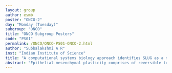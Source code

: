 ```yaml
---
layout: group
author: esmb
poster: "ONCO-2"
day: "Monday (Tuesday)"
subgroup: "ONCO"
title: "ONCO Subgroup Posters"
code: "PS01"
permalink: /ONCO/ONCO-PS01-ONCO-2.html
author: "Subbalakshmi A R"
inst: "Indian Institute of Science"
title: "A computational systems biology approach identifies SLUG as a mediator of partial Epithelial-Mesenchymal Transition (EMT)"
abstract: "Epithelial-mesenchymal plasticity comprises of reversible transitions among epithelial, hybrid epithelial/mesenchymal (E/M) and mesenchymal phenotypes, and underlies various aspects of aggressive tumor progression such as metastasis, therapy resistance and immune evasion. The process of cells attaining one or more hybrid E/M phenotypes is termed as partial EMT. Cells in hybrid E/M phenotype(s) can be more aggressive than those in either fully epithelial or mesenchymal state. Thus, identifying regulators of hybrid E/M phenotypes is essential to decipher the rheostats of phenotypic plasticity and consequent accelerators of metastasis. Here, using a computational systems biology approach, we demonstrate that SLUG (SNAIL2) – an EMT-inducing transcription factor – can inhibit cells from undergoing a complete EMT and thus stabilizing them in hybrid E/M phenotype(s). It expands the parametric range enabling the existence of a hybrid E/M phenotype, thereby behaving as a phenotypic stability factor (PSF). Our simulations suggest that this specific property of SLUG emerges from the topology of the regulatory network it forms with other key regulators of epithelial-mesenchymal plasticity. Clinical data suggests that SLUG associates with worse patient prognosis across multiple carcinomas. Together, our results indicate that SLUG can stabilize hybrid E/M phenotype(s)."
---
```

